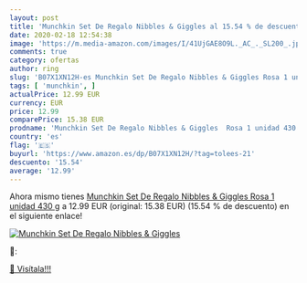 ```yaml
---
layout: post
title: 'Munchkin Set De Regalo Nibbles & Giggles al 15.54 % de descuento'
date: 2020-02-18 12:54:38
image: 'https://m.media-amazon.com/images/I/41UjGAE8O9L._AC_._SL200_.jpg'
comments: true
category: ofertas
author: ring
slug: 'B07X1XN12H-es Munchkin Set De Regalo Nibbles & Giggles Rosa 1 unidad 430 g'
tags: [ 'munchkin', ]
actualPrice: 12.99 EUR
currency: EUR
price: 12.99
comparePrice: 15.38 EUR
prodname: 'Munchkin Set De Regalo Nibbles & Giggles  Rosa 1 unidad 430 g'
country: 'es'
flag: '🇪🇸'
buyurl: 'https://www.amazon.es/dp/B07X1XN12H/?tag=tolees-21'
descuento: '15.54'
average: '12.99'
---
```


Ahora mismo tienes [Munchkin Set De Regalo Nibbles & Giggles  Rosa 1 unidad 430 g](https://www.amazon.es/dp/B07X1XN12H/?tag=tolees-21) a 12.99 EUR (original: 15.38 EUR) (15.54 %  de descuento) en el siguiente enlace!

[![Munchkin Set De Regalo Nibbles & Giggles](https://m.media-amazon.com/images/I/41UjGAE8O9L._AC_._SL200_.jpg)](https://www.amazon.es/dp/B07X1XN12H/?tag=tolees-21)

🔎:


[🛒 Visítala!!!](https://www.amazon.es/dp/B07X1XN12H/?tag=tolees-21)

